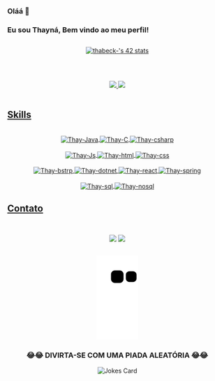 ### Oláá 👋
### Eu sou Thayná, Bem vindo ao meu perfil!


 
 ##

<div align="center">
 
  [![thabeck-'s 42 stats](https://badge42.vercel.app/api/v2/cl2hoyg3r006009lf8tkpldta/stats?cursusId=21&coalitionId=undefined)](https://github.com/JaeSeoKim/badge42)
</div>
  <br/>
 
##

<div align="center">
  <a href="https://github.com/Thayhabeck">
  <img height="180em"  src="https://github-readme-stats.vercel.app/api?username=thayhabeck&show_icons=true&theme=dracula&include_all_commits=true&count_private=true"/>
  <img height="180em"  src="https://github-readme-stats.vercel.app/api/top-langs/?username=thayhabeck&layout=compact&langs_count=7&theme=dracula"/>
</div>
  <br/>
  
 ## Skills
  
<div align="center" style="display: inline_block"><br>
  
  <img align="center" alt="Thay-Java" height="30" src="https://img.shields.io/badge/Java-ED8B00?style=for-the-badge&logo=java&logoColor=white">
  <img align="center" alt="Thay-C" height="30" src="https://img.shields.io/badge/C-00599C?style=for-the-badge&logo=c&logoColor=white">
  <img align="center" alt="Thay-csharp" height="30" src="https://img.shields.io/badge/C%23-239120?style=for-the-badge&logo=c-sharp&logoColor=white">
  
</div>
  
<div align="center" style="display: inline_block"><br>
  
  <img align="center" alt="Thay-Js" height="30" src="https://img.shields.io/badge/JavaScript-F7DF1E?style=for-the-badge&logo=javascript&logoColor=black">
  <img align="center" alt="Thay-html" height="30" src="https://img.shields.io/badge/HTML5-E34F26?style=for-the-badge&logo=html5&logoColor=white">
  <img align="center" alt="Thay-css" height="30" src="https://img.shields.io/badge/CSS3-1572B6?style=for-the-badge&logo=css3&logoColor=white">
  
</div>
  
<div align="center" style="display: inline_block"><br>
  
  <img align="center" alt="Thay-bstrp" height="30" src="https://img.shields.io/badge/Bootstrap-563D7C?style=for-the-badge&logo=bootstrap&logoColor=white">
  <img align="center" alt="Thay-dotnet" height="30" src="https://img.shields.io/badge/.NET-5C2D91?style=for-the-badge&logo=.net&logoColor=white">
  <img align="center" alt="Thay-react" height="30" src="https://img.shields.io/badge/React-20232A?style=for-the-badge&logo=react&logoColor=61DAFB">
  <img align="center" alt="Thay-spring" height="30" src="https://img.shields.io/badge/Spring-6DB33F?style=for-the-badge&logo=spring&logoColor=white">
  
</div>
  
<div align="center" style="display: inline_block"><br>
  
  <img align="center" alt="Thay-sql" height="30" src="https://img.shields.io/badge/PostgreSQL-316192?style=for-the-badge&logo=postgresql&logoColor=white">
  <img align="center" alt="Thay-nosql" height="30" src="https://img.shields.io/badge/MongoDB-4EA94B?style=for-the-badge&logo=mongodb&logoColor=white">
  
</div>
  
   ## Contato
  
<div align="center" style="display: inline_block"><br>
    
  <a href="https://www.linkedin.com/in/thayn%C3%A1-habeck-019514105/" target="_blank"><img src="https://img.shields.io/badge/LinkedIn-0077B5?style=for-the-badge&logo=linkedin&logoColor=white" target="_blank"></a> 
  <a href = "mailto:thaynahabeck@gmail.com"><img src="https://img.shields.io/badge/Gmail-D14836?style=for-the-badge&logo=gmail&logoColor=white" target="_blank"></a>
  
</div>
  
  ##
  
<div align="center">
    
  ![Snake animation](https://github.com/thayhabeck/thayhabeck/blob/output/github-contribution-grid-snake.svg)

</div>
<div align="center">
  
### 😂😂 DIVIRTA-SE COM UMA PIADA ALEATÓRIA 😂😂
  
  
 ![Jokes Card](https://readme-jokes.vercel.app/api)
  
  </div>

